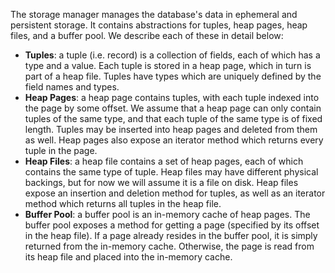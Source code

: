 The storage manager manages the database's data in ephemeral and persistent storage. It contains abstractions for tuples, heap pages, heap files, and a buffer pool. We describe each of these in detail below:
- **Tuples**: a tuple (i.e. record) is a collection of fields, each of which has a type and a value. Each tuple is stored in a heap page, which in turn is part of a heap file. Tuples have types which are uniquely defined by the field names and types.
- **Heap Pages**: a heap page contains tuples, with each tuple indexed into the page by some offset. We assume that a heap page can only contain tuples of the same type, and that each tuple of the same type is of fixed length. Tuples may be inserted into heap pages and deleted from them as well. Heap pages also expose an iterator method which returns every tuple in the page.
- **Heap Files**: a heap file contains a set of heap pages, each of which contains the same type of tuple. Heap files may have different physical backings, but for now we will assume it is a file on disk. Heap files expose an insertion and deletion method for tuples, as well as an iterator method which returns all tuples in the heap file.
- **Buffer Pool**: a buffer pool is an in-memory cache of heap pages. The buffer pool exposes a method for getting a page (specified by its offset in the heap file). If a page already resides in the buffer pool, it is simply returned from the in-memory cache. Otherwise, the page is read from its heap file and placed into the in-memory cache.
